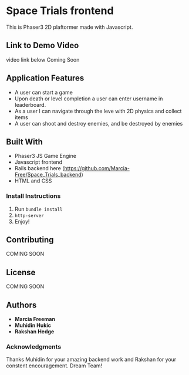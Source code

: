 # Space Trials frontend

This is Phaser3 2D plaftormer made with Javascript.


## Link to Demo Video

video link below
Coming Soon

## Application Features
* A user can start a game
* Upon death or level completion a user can enter username in leaderboard.
* As a user I can navigate through the leve with 2D physics and collect items
* A user can shoot and destroy enemies, and be destroyed by enemies

## Built With
* Phaser3 JS Game Engine
* Javascript frontend
* Rails backend here (https://github.com/Marcia-Free/Space_Trials_backend)
* HTML and CSS

### Install Instructions
1. Run ```bundle install```
2. ```http-server```
4. Enjoy!



## Contributing
COMING SOON

## License
COMING SOON


## Authors
* **Marcia Freeman**
* **Muhidin Hukic**
* **Rakshan Hedge**


### Acknowledgments
Thanks Muhidin for your amazing backend work and Rakshan for your constent encouragement. Dream Team!
